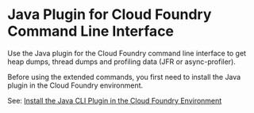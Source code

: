<!-- loio7677e79323c04830a8c3de4b9b76fa09 -->

# Java Plugin for Cloud Foundry Command Line Interface

Use the Java plugin for the Cloud Foundry command line interface to get heap dumps, thread dumps and profiling data \(JFR or async-profiler\).

Before using the extended commands, you first need to install the Java plugin in the Cloud Foundry environment.

See: [Install the Java CLI Plugin in the Cloud Foundry Environment](install-the-java-cli-plugin-in-the-cloud-foundry-environment-36a90bb.md) 

